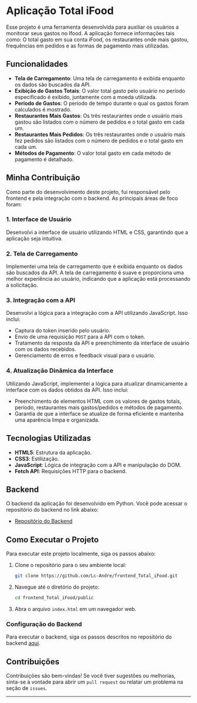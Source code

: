 # Aplicação Total iFood

Esse projeto é uma ferramenta desenvolvida para auxiliar os usuários a monitorar seus gastos no Ifood. A aplicação fornece informações tais como: O total gasto em sua conta iFood, os restaurantes onde mais gastou, frequências em pedidos e as formas de pagamento mais utilizadas.

## Funcionalidades

- **Tela de Carregamento**: Uma tela de carregamento é exibida enquanto os dados são buscados da API.
- **Exibição de Gastos Totais**: O valor total gasto pelo usuário no período especificado é exibido, juntamente com a moeda utilizada.
- **Período de Gastos**: O período de tempo durante o qual os gastos foram calculados é mostrado.
- **Restaurantes Mais Gastos**: Os três restaurantes onde o usuário mais gastou são listados com o número de pedidos e o total gasto em cada um.
- **Restaurantes Mais Pedidos**: Os três restaurantes onde o usuário mais fez pedidos são listados com o número de pedidos e o total gasto em cada um.
- **Métodos de Pagamento**: O valor total gasto em cada método de pagamento é detalhado.

## Minha Contribuição

Como parte do desenvolvimento deste projeto, fui responsável pelo frontend e pela integração com o backend. As principais áreas de foco foram:

### 1. Interface de Usuário

Desenvolvi a interface de usuário utilizando HTML e CSS, garantindo que a aplicação seja intuitiva.

### 2. Tela de Carregamento

Implementei uma tela de carregamento que é exibida enquanto os dados são buscados da API. A tela de carregamento é suave e proporciona uma melhor experiência ao usuário, indicando que a aplicação está processando a solicitação.

### 3. Integração com a API

Desenvolvi a lógica para a integração com a API utilizando JavaScript. Isso inclui:

- Captura do token inserido pelo usuário.
- Envio de uma requisição `POST` para a API com o token.
- Tratamento da resposta da API e preenchimento da interface de usuário com os dados recebidos.
- Gerenciamento de erros e feedback visual para o usuário.

### 4. Atualização Dinâmica da Interface

Utilizando JavaScript, implementei a lógica para atualizar dinamicamente a interface com os dados obtidos da API. Isso inclui:

- Preenchimento de elementos HTML com os valores de gastos totais, período, restaurantes mais gastos/pedidos e métodos de pagamento.
- Garantia de que a interface se atualize de forma eficiente e mantenha uma aparência limpa e organizada.

## Tecnologias Utilizadas

- **HTML5**: Estrutura da aplicação.
- **CSS3**: Estilização.
- **JavaScript**: Lógica de integração com a API e manipulação do DOM.
- **Fetch API**: Requisições HTTP para o backend.

## Backend

O backend da aplicação foi desenvolvido em Python. Você pode acessar o repositório do backend no link abaixo:

- [Repositório do Backend](https://github.com/Ghust27/Total_iFood)

## Como Executar o Projeto

Para executar este projeto localmente, siga os passos abaixo:

1. Clone o repositório para o seu ambiente local:
    ```bash
    git clone https://github.com/Lc-Andre/frontend_Total_iFood.git
    ```

2. Navegue até o diretório do projeto:
    ```bash
    cd frontend_Total_iFood/public
    ```

3. Abra o arquivo `index.html` em um navegador web.

### Configuração do Backend

Para executar o backend, siga os passos descritos no repositório do backend [aqui](https://github.com/Ghust27/Total_iFood).

## Contribuições

Contribuições são bem-vindas! Se você tiver sugestões ou melhorias, sinta-se à vontade para abrir um `pull request` ou relatar um problema na seção de `issues`.

---
